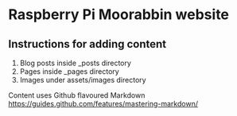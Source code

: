 # Raspberry Pi Moorabbin website

## Instructions for adding content
1. Blog posts inside _posts directory
2. Pages inside _pages directory
3. Images under assets/images directory


Content uses Github flavoured Markdown 
https://guides.github.com/features/mastering-markdown/
